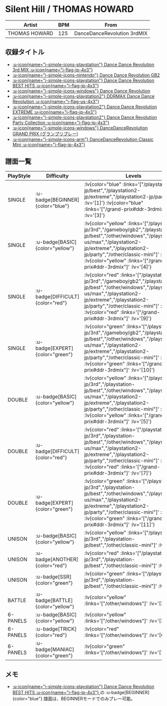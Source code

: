 # Silent Hill / THOMAS HOWARD

|Artist|BPM|From|
|------|---|----|
|THOMAS HOWARD|125|DanceDanceRevolution 3rdMIX|

## 収録タイトル

- [ :u-icon{name="i-simple-icons-playstation"} Dance Dance Revolution 3rd MIX :u-icon{name="i-flag-jp-4x3"} ](/playstation-jp/3rd)
- [ :u-icon{name="i-simple-icons-nintendo"} Dance Dance Revolution GB2](/gameboy/gb2)
- [ :u-icon{name="i-simple-icons-playstation"} Dance Dance Revolution BEST HITS :u-icon{name="i-flag-jp-4x3"} ](/playstation-jp/best)
- [ :u-icon{name="i-simple-icons-windows"} Dance Dance Revolution](/other/windows)
- [ :u-icon{name="i-simple-icons-playstation2"} DDRMAX Dance Dance Revolution :u-icon{name="i-flag-us-4x3"} ](/playstation2-us/max)
- [ :u-icon{name="i-simple-icons-playstation2"} Dance Dance Revolution EXTREME :u-icon{name="i-flag-jp-4x3"} ](/playstation2-jp/extreme)
- [ :u-icon{name="i-simple-icons-playstation2"} Dance Dance Revolution Party Collection :u-icon{name="i-flag-jp-4x3"} ](/playstation2-jp/party)
- [ :u-icon{name="i-simple-icons-windows"} DanceDanceRevolution GRAND PRIX (グランプリプレー)](/grand-prix#ddr-3rdmix)
- [ :u-icon{name="i-simple-icons-arm"} DanceDanceRevolution Classic Mini :u-icon{name="i-flag-jp-4x3"} ](/other/classic-mini)

## 譜面一覧

|PlayStyle|Difficulty|Levels|Notes|Movie|
|---------|----------|------|-----|-----|
|SINGLE| :u-badge[BEGINNER]{color="blue"} | :lv{color="blue" :links='["/playstation-jp/best","/playstation2-jp/extreme","/playstation2-jp/party"]' :lv='[1]'}  :lv{color="blue" :links='["/grand-prix#ddr-3rdmix"]' :lv='[3]'} |85/0||
|SINGLE| :u-badge[BASIC]{color="yellow"} | :lv{color="yellow" :links='["/playstation-jp/3rd","/gameboy/gb2","/playstation-jp/best","/other/windows","/playstation2-us/max","/playstation2-jp/extreme","/playstation2-jp/party","/other/classic-mini"]' :lv='[2]'}  :lv{color="yellow" :links='["/grand-prix#ddr-3rdmix"]' :lv='[4]'} |117/0||
|SINGLE| :u-badge[DIFFICULT]{color="red"} | :lv{color="red" :links='["/playstation-jp/3rd","/gameboy/gb2","/playstation-jp/best","/other/windows","/playstation2-us/max","/playstation2-jp/extreme","/playstation2-jp/party","/other/classic-mini"]' :lv='[6]'}  :lv{color="red" :links='["/grand-prix#ddr-3rdmix"]' :lv='[9]'} |202/0||
|SINGLE| :u-badge[EXPERT]{color="green"} | :lv{color="green" :links='["/playstation-jp/3rd","/gameboy/gb2","/playstation-jp/best","/other/windows","/playstation2-us/max","/playstation2-jp/extreme","/playstation2-jp/party","/other/classic-mini"]' :lv='[7]'}  :lv{color="green" :links='["/grand-prix#ddr-3rdmix"]' :lv='[10]'} |265/0||
|DOUBLE| :u-badge[BASIC]{color="yellow"} | :lv{color="yellow" :links='["/playstation-jp/3rd","/playstation-jp/best","/other/windows","/playstation2-us/max","/playstation2-jp/extreme","/playstation2-jp/party","/other/classic-mini"]' :lv='[4]'}  :lv{color="yellow" :links='["/grand-prix#ddr-3rdmix"]' :lv='[5]'} |165/0||
|DOUBLE| :u-badge[DIFFICULT]{color="red"} | :lv{color="red" :links='["/playstation-jp/3rd","/playstation-jp/best","/other/windows","/playstation2-us/max","/playstation2-jp/extreme","/playstation2-jp/party","/other/classic-mini"]' :lv='[5]'}  :lv{color="red" :links='["/grand-prix#ddr-3rdmix"]' :lv='[7]'} |206/0||
|DOUBLE| :u-badge[EXPERT]{color="green"} | :lv{color="green" :links='["/playstation-jp/3rd","/playstation-jp/best","/other/windows","/playstation2-us/max","/playstation2-jp/extreme","/playstation2-jp/party","/other/classic-mini"]' :lv='[7]'}  :lv{color="green" :links='["/grand-prix#ddr-3rdmix"]' :lv='[11]'} |268/0||
|UNISON| :u-badge[BASIC]{color="yellow"} | :lv{color="yellow" :links='["/playstation-jp/3rd","/playstation-jp/best","/other/classic-mini"]' :lv='[2]'} |||
|UNISON| :u-badge[ANOTHER]{color="red"} | :lv{color="red" :links='["/playstation-jp/3rd","/playstation-jp/best","/other/classic-mini"]' :lv='[6]'} |||
|UNISON| :u-badge[SSR]{color="green"} | :lv{color="green" :links='["/playstation-jp/3rd","/playstation-jp/best","/other/classic-mini"]' :lv='[7]'} |||
|BATTLE| :u-badge[BATTLE]{color="yellow"} | :lv{color="yellow" :links='["/other/windows"]' :lv='[3]'} |||
|6-PANELS| :u-badge[BASIC]{color="yellow"} | :lv{color="yellow" :links='["/other/windows"]' :lv='[3]'} |117/0||
|6-PANELS| :u-badge[TRICK]{color="red"} | :lv{color="red" :links='["/other/windows"]' :lv='[6]'} |200/0||
|6-PANELS| :u-badge[MANIAC]{color="green"} | :lv{color="green" :links='["/other/windows"]' :lv='[7]'} |265/0||

## メモ

- [ :u-icon{name="i-simple-icons-playstation"} Dance Dance Revolution BEST HITS :u-icon{name="i-flag-jp-4x3"} ](/playstation-jp/best)の :u-badge[BEGINNER]{color="blue"} 譜面は、BEGINNERモードでのみプレー可能。
